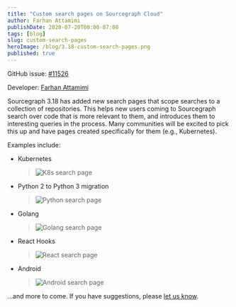 ```yaml
---
title: "Custom search pages on Sourcegraph Cloud"
author: Farhan Attamimi
publishDate: 2020-07-20T00:00-07:00
tags: [blog]
slug: custom-search-pages
heroImage: /blog/3.18-custom-search-pages.png
published: true
---
```


GitHub issue: [#11526](https://github.com/sourcegraph/sourcegraph/issues/11526)

Developer: [Farhan Attamimi](https://github.com/attfarhan)

Sourcegraph 3.18 has added new search pages that scope searches to a collection of repositories. This helps new users coming to Sourcegraph search over code that is more relevant to them, and introduces them to interesting queries in the process. Many communities will be excited to pick this up and have pages created specifically for them (e.g., Kubernetes).

Examples include:

- Kubernetes

  > ![K8s search page](https://sourcegraphstatic.com/blog/3.18/k8s-search-page.png "K8s search page")

- Python 2 to Python 3 migration

  > ![Python search page](https://sourcegraphstatic.com/blog/3.18/resize-python-search-page.png "Python search page")

- Golang

  > ![Golang search page](https://sourcegraphstatic.com/blog/3.18/golang-search-page.png "Golang search page")

- React Hooks

  > ![React search page](https://sourcegraphstatic.com/blog/3.18/react-search-page.png "React search page")

- Android

  > ![Android search page](https://sourcegraphstatic.com/blog/3.18/resize-android-search-page.png "Android search page")

...and more to come. If you have suggestions, please [let us know](https://github.com/sourcegraph/sourcegraph/issues/new/choose).
